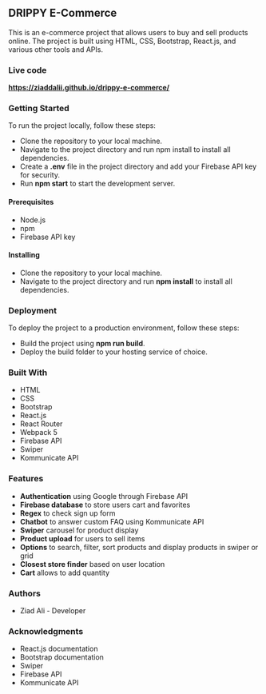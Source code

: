 ## DRIPPY E-Commerce
This is an e-commerce project that allows users to buy and sell products online. The project is built using HTML, CSS, Bootstrap, React.js, and various other tools and APIs.

### Live code
**https://ziaddalii.github.io/drippy-e-commerce/**
### Getting Started
To run the project locally, follow these steps:

* Clone the repository to your local machine.
* Navigate to the project directory and run npm install to install all dependencies.
* Create a **.env** file in the project directory and add your Firebase API key for security.
* Run **npm start** to start the development server.

#### Prerequisites
* Node.js
* npm
* Firebase API key
#### Installing
* Clone the repository to your local machine.
* Navigate to the project directory and run **npm install** to install all dependencies.

### Deployment
To deploy the project to a production environment, follow these steps:

* Build the project using **npm run build**.
* Deploy the build folder to your hosting service of choice.
### Built With
* HTML
* CSS
* Bootstrap
* React.js
* React Router
* Webpack 5
* Firebase API
* Swiper
* Kommunicate API
### Features
* **Authentication** using Google through Firebase API
* **Firebase database** to store users cart and favorites
* **Regex** to check sign up form
* **Chatbot** to answer custom FAQ using Kommunicate API
* **Swiper** carousel for product display
* **Product upload** for users to sell items
* **Options** to search, filter, sort products and display products in swiper or grid
* **Closest store finder** based on user location
* **Cart** allows to add quantity 


### Authors
* Ziad Ali - Developer

### Acknowledgments
* React.js documentation
* Bootstrap documentation
* Swiper
* Firebase API
* Kommunicate API
